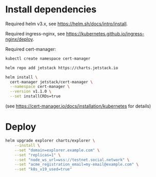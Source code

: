 # Install dependencies

Required helm v3.x, see https://helm.sh/docs/intro/install.

Required ingress-nginx, see https://kubernetes.github.io/ingress-nginx/deploy.

Required cert-manager:
```bash
kubectl create namespace cert-manager

helm repo add jetstack https://charts.jetstack.io

helm install \
  cert-manager jetstack/cert-manager \
  --namespace cert-manager \
  --version v1.1.0 \
  --set installCRDs=true
```
(see https://cert-manager.io/docs/installation/kubernetes for details)

# Deploy

```bash
helm upgrade explorer charts/explorer \
    --install \
    --set "domain=explorer.example.com" \
    --set "replicas=1" \
    --set "node_ws_url=wss://testnet.social.network" \
    --set "acme_registration_email=my-email@example.com" \
    --set "k8s_v19_used=true"
```
